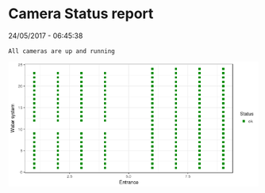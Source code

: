 Camera Status report
================
24/05/2017 - 06:45:38

    All cameras are up and running

![](camreport_files/figure-markdown_github/unnamed-chunk-2-1.png)
